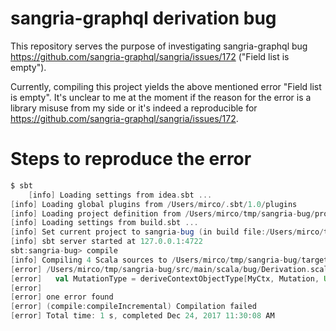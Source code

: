 # sangria-graphql derivation bug

This repository serves the purpose of investigating sangria-graphql bug https://github.com/sangria-graphql/sangria/issues/172 ("Field list is empty").

Currently, compiling this project yields the above mentioned error "Field list is empty". It's unclear to me at the moment if the reason for the error is a library misuse from my side or it's indeed a reproducible for https://github.com/sangria-graphql/sangria/issues/172.

# Steps to reproduce the error

```sbt
$ sbt
	[info] Loading settings from idea.sbt ...
[info] Loading global plugins from /Users/mirco/.sbt/1.0/plugins
[info] Loading project definition from /Users/mirco/tmp/sangria-bug/project
[info] Loading settings from build.sbt ...
[info] Set current project to sangria-bug (in build file:/Users/mirco/tmp/sangria-bug/)
[info] sbt server started at 127.0.0.1:4722
sbt:sangria-bug> compile
[info] Compiling 4 Scala sources to /Users/mirco/tmp/sangria-bug/target/scala-2.12/classes ...
[error] /Users/mirco/tmp/sangria-bug/src/main/scala/bug/Derivation.scala:6:68: Field list is empty
[error]   val MutationType = deriveContextObjectType[MyCtx, Mutation, Unit](_.mutation)
[error]                                                                    ^
[error] one error found
[error] (compile:compileIncremental) Compilation failed
[error] Total time: 1 s, completed Dec 24, 2017 11:30:08 AM
```
